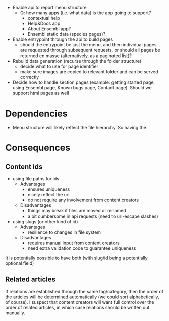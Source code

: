 - Enable api to report menu structure
  - Q: how many apps (i.e. what data) is the app going to support?
    - contextual help
    - Help&Docs app
    - About Ensembl app?
    - Ensembl static data (species pages)?
- Enable entrypoint through the api to build pages
  - should the entrypoint be just the menu, and then individual pages are requested through subsequent requests, or should all pages be returned en masse (alternatively, as a paginated list)?
- Rebuild data generation (recurse through the folder structure)
  - decide what to use for page identifier
  - make sure images are copied to relevant folder and can be served correctly
- Decide how to handle section pages (example: getting started page, using Ensembl page, Known bugs page, Contact page). Should we support html pages as well


# Dependencies
- Menu structure will likely reflect the file hierarchy. So having the 

# Consequences
## Content ids
- using file paths for ids
  - Advantages
    - ensures uniqueness
    - nicely reflect the url
    - do not require any involvement from content creators
  - Disadvantages
    - things may break if files are moved or renamed
    - a bit cumbersome in api requests (need to uri-escape slashes)
- using slugs (or other kind of id)
  - Advantages
    - resilience to changes in file system
  - Disadvantages
    - requires manual input from content creators
    - need extra validation code to guarantee uniqueness

It is potentially possible to have both (with slug/id being a potentially optional field)

## Related articles
If relations are established through the same tag/category, then the order of the articles will be determined automatically (we could sort alphabetically, of course). I suspect that content creators will want full control over the order of related articles, in which case relations should be written out manually.
